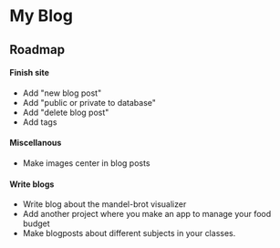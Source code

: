 # My Blog


## Roadmap
#### Finish site
 + Add "new blog post"
 + Add "public or private to database"
 + Add "delete blog post"
 + Add tags

#### Miscellanous
 + Make images center in blog posts

#### Write blogs
 + Write blog about the mandel-brot visualizer
 + Add another project where you make an app to manage your food budget
 + Make blogposts about different subjects in your classes.